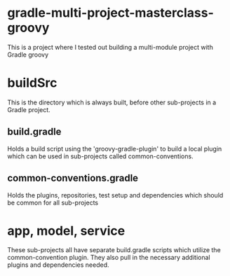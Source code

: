 # gradle-multi-project-masterclass-groovy
This is a project where I tested out building a multi-module project with Gradle groovy

# buildSrc
This is the directory which is always built, before other sub-projects in a Gradle project.

## build.gradle
Holds a build script using the 'groovy-gradle-plugin' to build a local plugin which can be used in sub-projects called common-conventions.

## common-conventions.gradle
Holds the plugins, repositories, test setup and dependencies which should be common for all sub-projects

# app, model, service
These sub-projects all have separate build.gradle scripts which utilize the common-convention plugin. They also pull in the necessary additional plugins and dependencies needed.